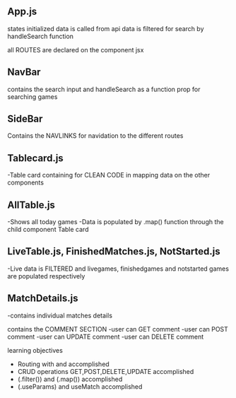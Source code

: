 ## App.js 
states initialized 
data is called from api
data is filtered for search by handleSearch function

all ROUTES are declared on the component jsx

## NavBar
contains the search input and handleSearch as a function prop for searching games

## SideBar
Contains the NAVLINKS for navidation to the different routes


## Tablecard.js
-Table card containing <tr></tr> for CLEAN CODE in mapping data on the other components

## AllTable.js
-Shows all today games 
-Data is populated by .map() function through the child component Table card


## LiveTable.js, FinishedMatches.js, NotStarted.js
-Live data is FILTERED  and livegames, finishedgames and notstarted games are populated respectively 


## MatchDetails.js
-contains individual matches details

contains the COMMENT SECTION
-user can GET comment 
-user can POST comment 
-user can UPDATE comment 
-user can DELETE comment

learning objectives
- Routing with <ROUTES /> and <NAVLINK> accomplished
- CRUD operations GET,POST,DELETE,UPDATE accomplished
- (.filter()) and (.map()) accomplished
- (.useParams) and useMatch accomplished




